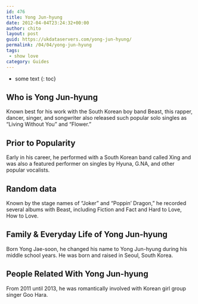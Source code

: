 ```yaml
---
id: 476
title: Yong Jun-hyung
date: 2012-04-04T23:24:32+00:00
author: chito
layout: post
guid: https://ukdataservers.com/yong-jun-hyung/
permalink: /04/04/yong-jun-hyung
tags:
 - show love
category: Guides
---
```


* some text
{: toc}


## Who is  Yong Jun-hyung
                  
                  
                  
Known best for his work with the South Korean boy band Beast, this rapper, dancer, singer, and songwriter also released such popular solo singles as &#8220;Living Without You&#8221; and &#8220;Flower.&#8221;
                  
                
                
                
## Prior to Popularity 
                  
                  
                  
Early in his career, he performed with a South Korean band called Xing and was also a featured performer on singles by Hyuna, G.NA, and other popular vocalists.
                  
                
                
                
## Random data 
                  
                  
                  
Known by the stage names of &#8220;Joker&#8221; and &#8220;Poppin&#8217; Dragon,&#8221; he recorded several albums with Beast, including Fiction and Fact and Hard to Love, How to Love.
                  
                
                
                
## Family & Everyday Life of Yong Jun-hyung
                  
                  
                  
Born Yong Jae-soon, he changed his name to Yong Jun-hyung during his middle school years. He was born and raised in Seoul, South Korea.
                  
                
                
                
## People Related With  Yong Jun-hyung
                  
                  
                  
From 2011 until 2013, he was romantically involved with Korean girl group singer Goo Hara.
                  
                
              
            
          
          
          
    
    
  
